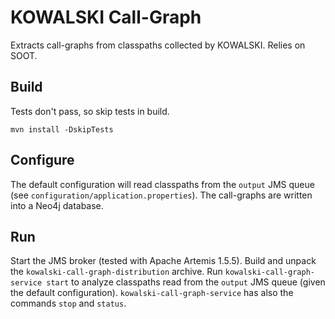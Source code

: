 # KOWALSKI Call-Graph

Extracts call-graphs from classpaths collected by KOWALSKI.
Relies on SOOT.

## Build

Tests don't pass, so skip tests in build.

    mvn install -DskipTests

## Configure

The default configuration will read classpaths from the `output` JMS queue (see `configuration/application.properties`).
The call-graphs are written into a Neo4j database.

## Run

Start the JMS broker (tested with Apache Artemis 1.5.5).
Build and unpack the `kowalski-call-graph-distribution` archive.
Run `kowalski-call-graph-service start` to analyze classpaths read from the `output` JMS queue (given the default configuration).
`kowalski-call-graph-service` has also the commands `stop` and `status`.
